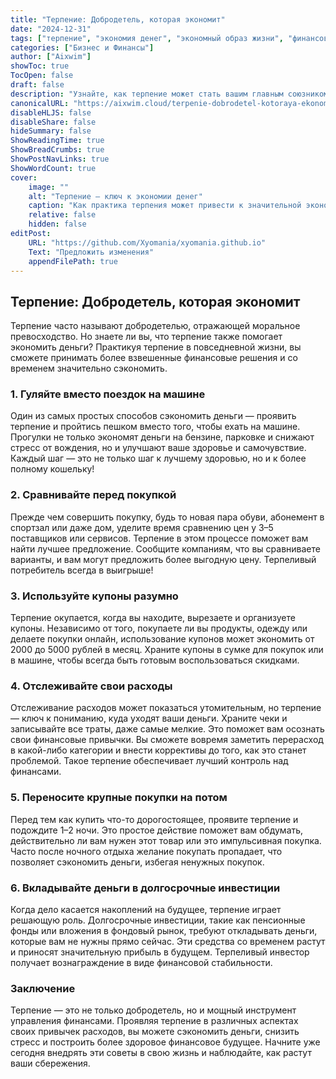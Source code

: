 ```yaml
---
title: "Терпение: Добродетель, которая экономит"
date: "2024-12-31"
tags: ["терпение", "экономия денег", "экономный образ жизни", "финансовое здоровье", "бюджетирование"]
categories: ["Бизнес и Финансы"]
author: ["Aixwim"]
showToc: true
TocOpen: false
draft: false
description: "Узнайте, как терпение может стать вашим главным союзником в экономии денег и выработке лучших финансовых привычек на будущее."
canonicalURL: "https://aixwim.cloud/terpenie-dobrodetel-kotoraya-ekonomit"
disableHLJS: false
disableShare: false
hideSummary: false
ShowReadingTime: true
ShowBreadCrumbs: true
ShowPostNavLinks: true
ShowWordCount: true
cover:
    image: ""
    alt: "Терпение — ключ к экономии денег"
    caption: "Как практика терпения может привести к значительной экономии."
    relative: false
    hidden: false
editPost:
    URL: "https://github.com/Xyomania/xyomania.github.io"
    Text: "Предложить изменения"
    appendFilePath: true
---
```


## Терпение: Добродетель, которая экономит

Терпение часто называют добродетелью, отражающей моральное превосходство. Но знаете ли вы, что терпение также помогает экономить деньги? Практикуя терпение в повседневной жизни, вы сможете принимать более взвешенные финансовые решения и со временем значительно сэкономить.

### **1. Гуляйте вместо поездок на машине**

Один из самых простых способов сэкономить деньги — проявить терпение и пройтись пешком вместо того, чтобы ехать на машине. Прогулки не только экономят деньги на бензине, парковке и снижают стресс от вождения, но и улучшают ваше здоровье и самочувствие. Каждый шаг — это не только шаг к лучшему здоровью, но и к более полному кошельку!

### **2. Сравнивайте перед покупкой**

Прежде чем совершить покупку, будь то новая пара обуви, абонемент в спортзал или даже дом, уделите время сравнению цен у 3–5 поставщиков или сервисов. Терпение в этом процессе поможет вам найти лучшее предложение. Сообщите компаниям, что вы сравниваете варианты, и вам могут предложить более выгодную цену. Терпеливый потребитель всегда в выигрыше!

### **3. Используйте купоны разумно**

Терпение окупается, когда вы находите, вырезаете и организуете купоны. Независимо от того, покупаете ли вы продукты, одежду или делаете покупки онлайн, использование купонов может экономить от 2000 до 5000 рублей в месяц. Храните купоны в сумке для покупок или в машине, чтобы всегда быть готовым воспользоваться скидками.

### **4. Отслеживайте свои расходы**

Отслеживание расходов может показаться утомительным, но терпение — ключ к пониманию, куда уходят ваши деньги. Храните чеки и записывайте все траты, даже самые мелкие. Это поможет вам осознать свои финансовые привычки. Вы сможете вовремя заметить перерасход в какой-либо категории и внести коррективы до того, как это станет проблемой. Такое терпение обеспечивает лучший контроль над финансами.

### **5. Переносите крупные покупки на потом**

Перед тем как купить что-то дорогостоящее, проявите терпение и подождите 1–2 ночи. Это простое действие поможет вам обдумать, действительно ли вам нужен этот товар или это импульсивная покупка. Часто после ночного отдыха желание покупать пропадает, что позволяет сэкономить деньги, избегая ненужных покупок.

### **6. Вкладывайте деньги в долгосрочные инвестиции**

Когда дело касается накоплений на будущее, терпение играет решающую роль. Долгосрочные инвестиции, такие как пенсионные фонды или вложения в фондовый рынок, требуют откладывать деньги, которые вам не нужны прямо сейчас. Эти средства со временем растут и приносят значительную прибыль в будущем. Терпеливый инвестор получает вознаграждение в виде финансовой стабильности.

### **Заключение**

Терпение — это не только добродетель, но и мощный инструмент управления финансами. Проявляя терпение в различных аспектах своих привычек расходов, вы можете сэкономить деньги, снизить стресс и построить более здоровое финансовое будущее. Начните уже сегодня внедрять эти советы в свою жизнь и наблюдайте, как растут ваши сбережения.
